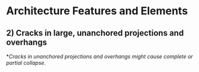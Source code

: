 # Architecture Features and Elements 
## 2) Cracks in large, unanchored projections and overhangs
**Cracks in unanchored projections and overhangs might cause complete or partial collapse.*

